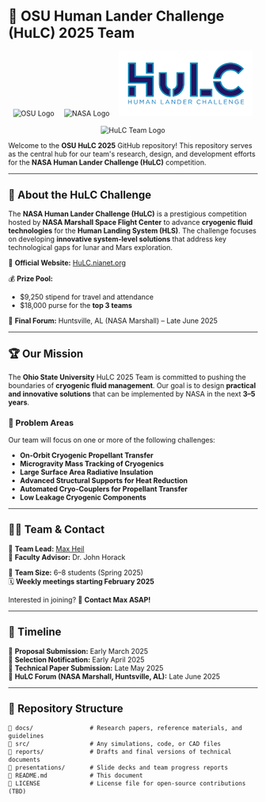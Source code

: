 # 📢 OSU Human Lander Challenge (HuLC) 2025 Team

<div align="center">
  <img src="https://engineering.osu.edu/sites/default/files/uploads/logos/OSU-Engineering-Vert-RGBHEX.jpg" alt="OSU Logo" width="250">
  &nbsp;&nbsp;&nbsp;
  <img src="https://upload.wikimedia.org/wikipedia/commons/thumb/e/e5/NASA_logo.svg/512px-NASA_logo.svg.png" alt="NASA Logo" width="270">
    &nbsp;&nbsp;&nbsp;
  <img src="https://raw.githubusercontent.com/maxheil5/OSU_HuLC_Team25/refs/heads/main/images/HuLC_TextStyle1.png" width="270">
  <br><br>
  <!-- Placeholder for future team logo -->
  <img src="your_team_logo.png" alt="HuLC Team Logo" width="200">
</div>

Welcome to the **OSU HuLC 2025** GitHub repository! This repository serves as the central hub for our team's research, design, and development efforts for the **NASA Human Lander Challenge (HuLC)** competition.

---

## 🚀 About the HuLC Challenge

The **NASA Human Lander Challenge (HuLC)** is a prestigious competition hosted by **NASA Marshall Space Flight Center** to advance **cryogenic fluid technologies** for the **Human Landing System (HLS)**. The challenge focuses on developing **innovative system-level solutions** that address key technological gaps for lunar and Mars exploration.

🔗 **Official Website:** [HuLC.nianet.org](https://hulc.nianet.org/)

💰 **Prize Pool:**  
- $9,250 stipend for travel and attendance  
- $18,000 purse for the **top 3 teams**  

📍 **Final Forum:** Huntsville, AL (NASA Marshall) – Late June 2025  

---

## 🏆 Our Mission

The **Ohio State University** HuLC 2025 Team is committed to pushing the boundaries of **cryogenic fluid management**. Our goal is to design **practical and innovative solutions** that can be implemented by NASA in the next **3–5 years**.

### 🔬 Problem Areas
Our team will focus on one or more of the following challenges:
- **On-Orbit Cryogenic Propellant Transfer**
- **Microgravity Mass Tracking of Cryogenics**
- **Large Surface Area Radiative Insulation**
- **Advanced Structural Supports for Heat Reduction**
- **Automated Cryo-Couplers for Propellant Transfer**
- **Low Leakage Cryogenic Components**

---

## 👨‍💻 Team & Contact

📌 **Team Lead:** [Max Heil](mailto:heil.115@osu.edu)  
📌 **Faculty Advisor:** Dr. John Horack  

👥 **Team Size:** 6–8 students (Spring 2025)  
🗓 **Weekly meetings starting February 2025**  

Interested in joining? 📧 **Contact Max ASAP!**

---

## 📅 Timeline

📌 **Proposal Submission:** Early March 2025  
📌 **Selection Notification:** Early April 2025  
📌 **Technical Paper Submission:** Late May 2025  
📌 **HuLC Forum (NASA Marshall, Huntsville, AL):** Late June 2025  

---

## 📂 Repository Structure

```plaintext
📁 docs/                # Research papers, reference materials, and guidelines
📁 src/                 # Any simulations, code, or CAD files
📁 reports/             # Drafts and final versions of technical documents
📁 presentations/       # Slide decks and team progress reports
📄 README.md            # This document
📄 LICENSE              # License file for open-source contributions (TBD)
